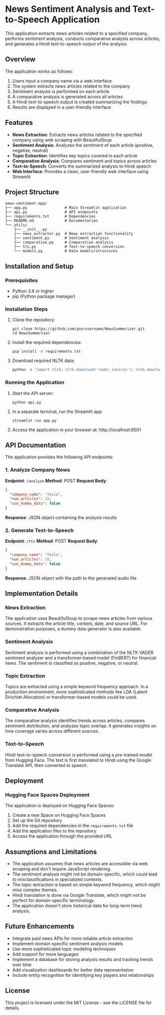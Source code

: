# News Sentiment Analysis and Text-to-Speech Application

This application extracts news articles related to a specified company, performs sentiment analysis, conducts comparative analysis across articles, and generates a Hindi text-to-speech output of the analysis.

## Overview

The application works as follows:

1. Users input a company name via a web interface
2. The system extracts news articles related to the company
3. Sentiment analysis is performed on each article
4. A comparative analysis is generated across all articles
5. A Hindi text-to-speech output is created summarizing the findings
6. Results are displayed in a user-friendly interface

## Features

- **News Extraction**: Extracts news articles related to the specified company using web scraping with BeautifulSoup
- **Sentiment Analysis**: Analyzes the sentiment of each article (positive, negative, neutral)
- **Topic Extraction**: Identifies key topics covered in each article
- **Comparative Analysis**: Compares sentiment and topics across articles
- **Text-to-Speech**: Converts the summarized analysis to Hindi speech
- **Web Interface**: Provides a clean, user-friendly web interface using Streamlit

## Project Structure

```
news-sentiment-app/
├── app.py                 # Main Streamlit application
├── api.py                 # API endpoints
├── requirements.txt       # Dependencies
├── README.md              # Documentation
└── utils/
    ├── __init__.py
    ├── news_extractor.py  # News extraction functionality
    ├── sentiment.py       # Sentiment analysis
    ├── comparative.py     # Comparative analysis
    ├── tts.py             # Text-to-speech conversion
    └── models.py          # Data models/structures
```

## Installation and Setup

### Prerequisites

- Python 3.8 or higher
- pip (Python package manager)

### Installation Steps

1. Clone the repository:
   ```
   git clone https://github.com/yourusername/NewsSummerizer.git
   cd NewsSummerizer
   ```

2. Install the required dependencies:
   ```
   pip install -r requirements.txt
   ```

3. Download required NLTK data:
   ```python
   python -c "import nltk; nltk.download('vader_lexicon'); nltk.download('punkt'); nltk.download('stopwords')"
   ```

### Running the Application

1. Start the API server:
   ```
   python api.py
   ```

2. In a separate terminal, run the Streamlit app:
   ```
   streamlit run app.py
   ```

3. Access the application in your browser at: http://localhost:8501

## API Documentation

The application provides the following API endpoints:

### 1. Analyze Company News

**Endpoint**: `/analyze`
**Method**: POST
**Request Body**:
```json
{
  "company_name": "Tesla",
  "num_articles": 10,
  "use_dummy_data": false
}
```

**Response**: JSON object containing the analysis results

### 2. Generate Text-to-Speech

**Endpoint**: `/tts`
**Method**: POST
**Request Body**:
```json
{
  "company_name": "Tesla",
  "num_articles": 10,
  "use_dummy_data": false
}
```

**Response**: JSON object with the path to the generated audio file

## Implementation Details

### News Extraction

The application uses BeautifulSoup to scrape news articles from various sources. It extracts the article title, content, date, and source URL. For demonstration purposes, a dummy data generator is also available.

### Sentiment Analysis

Sentiment analysis is performed using a combination of the NLTK VADER sentiment analyzer and a transformer-based model (FinBERT) for financial news. The sentiment is classified as positive, negative, or neutral.

### Topic Extraction

Topics are extracted using a simple keyword frequency approach. In a production environment, more sophisticated methods like LDA (Latent Dirichlet Allocation) or transformer-based models could be used.

### Comparative Analysis

The comparative analysis identifies trends across articles, compares sentiment distribution, and analyzes topic overlap. It generates insights on how coverage varies across different sources.

### Text-to-Speech

Hindi text-to-speech conversion is performed using a pre-trained model from Hugging Face. The text is first translated to Hindi using the Google Translate API, then converted to speech.

## Deployment

### Hugging Face Spaces Deployment

The application is deployed on Hugging Face Spaces:

1. Create a new Space on Hugging Face Spaces
2. Set up the Git repository
3. Add the required dependencies in the `requirements.txt` file
4. Add the application files to the repository
5. Access the application through the provided URL

## Assumptions and Limitations

- The application assumes that news articles are accessible via web scraping and don't require JavaScript rendering.
- The sentiment analysis might not be domain-specific, which could lead to misclassifications in specialized contexts.
- The topic extraction is based on simple keyword frequency, which might miss complex themes.
- Hindi translation is done via Google Translate, which might not be perfect for domain-specific terminology.
- The application doesn't store historical data for long-term trend analysis.

## Future Enhancements

- Integrate paid news APIs for more reliable article extraction
- Implement domain-specific sentiment analysis models
- Use more sophisticated topic modeling techniques
- Add support for more languages
- Implement a database for storing analysis results and tracking trends over time
- Add visualization dashboards for better data representation
- Include entity recognition for identifying key players and relationships

## License

This project is licensed under the MIT License - see the LICENSE file for details.
